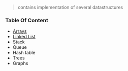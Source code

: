 > contains implementation of several datastructures

### Table Of Content

- [Arrays](arrays)
- [Linked List](linkedlist)
- Stack
- Queue
- Hash table
- Trees
- Graphs
